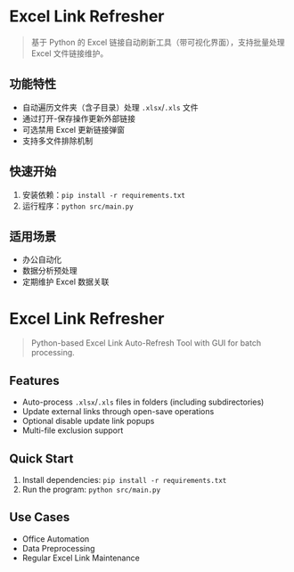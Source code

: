 # Excel Link Refresher

> 基于 Python 的 Excel 链接自动刷新工具（带可视化界面），支持批量处理 Excel 文件链接维护。

## 功能特性
- 自动遍历文件夹（含子目录）处理 `.xlsx`/`.xls` 文件 
- 通过打开-保存操作更新外部链接
- 可选禁用 Excel 更新链接弹窗
- 支持多文件排除机制

## 快速开始
1. 安装依赖：`pip install -r requirements.txt`
2. 运行程序：`python src/main.py`

## 适用场景
- 办公自动化
- 数据分析预处理
- 定期维护 Excel 数据关联

# Excel Link Refresher

> Python-based Excel Link Auto-Refresh Tool with GUI for batch processing.

## Features
- Auto-process `.xlsx`/`.xls` files in folders (including subdirectories)  
- Update external links through open-save operations  
- Optional disable update link popups  
- Multi-file exclusion support  

## Quick Start
1. Install dependencies: `pip install -r requirements.txt`
2. Run the program: `python src/main.py`

## Use Cases
- Office Automation
- Data Preprocessing
- Regular Excel Link Maintenance
